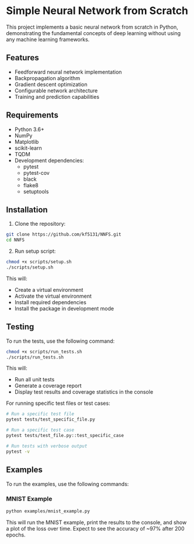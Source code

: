 # Simple Neural Network from Scratch

This project implements a basic neural network from scratch in Python, demonstrating the fundamental concepts of deep learning without using any machine learning frameworks.

## Features

- Feedforward neural network implementation
- Backpropagation algorithm
- Gradient descent optimization
- Configurable network architecture
- Training and prediction capabilities

## Requirements

- Python 3.6+
- NumPy
- Matplotlib
- scikit-learn
- TQDM
- Development dependencies:
  - pytest
  - pytest-cov
  - black
  - flake8
  - setuptools


## Installation

1. Clone the repository:

```bash
git clone https://github.com/kf5131/NNFS.git
cd NNFS
```
2. Run setup script:

```bash
chmod +x scripts/setup.sh
./scripts/setup.sh
```

This will:
- Create a virtual environment
- Activate the virtual environment
- Install required dependencies
- Install the package in development mode

## Testing

To run the tests, use the following command:

```bash
chmod +x scripts/run_tests.sh
./scripts/run_tests.sh
```

This will:
- Run all unit tests
- Generate a coverage report
- Display test results and coverage statistics in the console

For running specific test files or test cases:

```bash
# Run a specific test file
pytest tests/test_specific_file.py

# Run a specific test case
pytest tests/test_file.py::test_specific_case

# Run tests with verbose output
pytest -v
```

## Examples

To run the examples, use the following commands:

### MNIST Example
```bash
python examples/mnist_example.py
```

This will run the MNIST example, print the results to the console, and show a plot of the loss over time. Expect to see the accuracy of ~97% after 200 epochs.

